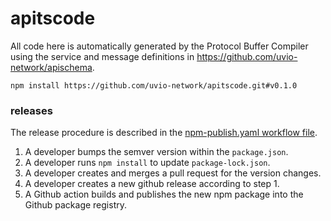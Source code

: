 # apitscode

All code here is automatically generated by the Protocol Buffer Compiler using
the service and message definitions in https://github.com/uvio-network/apischema.

```
npm install https://github.com/uvio-network/apitscode.git#v0.1.0
```



### releases

The release procedure is described in the [npm-publish.yaml workflow file].

1. A developer bumps the semver version within the `package.json`.
2. A developer runs `npm install` to update `package-lock.json`.
3. A developer creates and merges a pull request for the version changes.
4. A developer creates a new github release according to step 1.
5. A Github action builds and publishes the new npm package into the Github package registry.



[npm-publish.yaml workflow file]: .github/workflows/npm-publish.yaml
